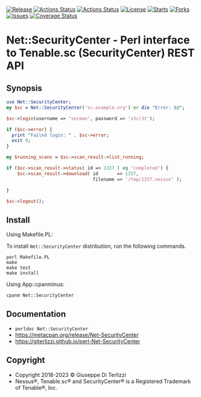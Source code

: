 [![Release](https://img.shields.io/github/release/giterlizzi/perl-Net-SecurityCenter.svg)](https://github.com/giterlizzi/perl-Net-SecurityCenter/releases) [![Actions Status](https://github.com/giterlizzi/perl-Net-SecurityCenter/workflows/linux/badge.svg)](https://github.com/giterlizzi/perl-Net-SecurityCenter/actions) [![Actions Status](https://github.com/giterlizzi/perl-Net-SecurityCenter/workflows/macos/badge.svg)](https://github.com/giterlizzi/perl-Net-SecurityCenter/actions) [![License](https://img.shields.io/github/license/giterlizzi/perl-Net-SecurityCenter.svg)](https://github.com/giterlizzi/perl-Net-SecurityCenter) [![Starts](https://img.shields.io/github/stars/giterlizzi/perl-Net-SecurityCenter.svg)](https://github.com/giterlizzi/perl-Net-SecurityCenter) [![Forks](https://img.shields.io/github/forks/giterlizzi/perl-Net-SecurityCenter.svg)](https://github.com/giterlizzi/perl-Net-SecurityCenter) [![Issues](https://img.shields.io/github/issues/giterlizzi/perl-Net-SecurityCenter.svg)](https://github.com/giterlizzi/perl-Net-SecurityCenter/issues) [![Coverage Status](https://coveralls.io/repos/github/giterlizzi/perl-Net-SecurityCenter/badge.svg)](https://coveralls.io/github/giterlizzi/perl-Net-SecurityCenter)

# Net::SecurityCenter - Perl interface to Tenable.sc (SecurityCenter) REST API

## Synopsis

```.pl
use Net::SecurityCenter;
my $sc = Net::SecurityCenter('sc.example.org') or die "Error: $@";

$sc->login(username => 'secman', password => 's3cr3t');

if ($sc->error) {
  print "Failed login: " . $sc->error;
  exit 0;
}

my $running_scans = $sc->scan_result->list_running;

if ($sc->scan_result->status( id => 1337 ) eq 'completed') {
    $sc->scan_result->download( id       => 1337,
                                filename => '/tmp/1337.nessus' );

}

$sc->logout();
```

## Install

Using Makefile.PL:

To install `Net::SecurityCenter` distribution, run the following commands.

    perl Makefile.PL
    make
    make test
    make install

Using App::cpanminus:

    cpanm Net::SecurityCenter


## Documentation

 - `perldoc Net::SecurityCenter`
 - https://metacpan.org/release/Net-SecurityCenter
 - https://giterlizzi.github.io/perl-Net-SecurityCenter


## Copyright

 - Copyright 2018-2023 © Giuseppe Di Terlizzi
 - Nessus®, Tenable.sc® and SecurityCenter® is a Registered Trademark of Tenable®, Inc.
